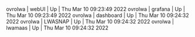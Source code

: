 ovrolwa | webUI | Up | Thu Mar 10 09:23:49 2022
ovrolwa | grafana | Up | Thu Mar 10 09:23:49 2022
ovrolwa | dashboard | Up | Thu Mar 10 09:24:32 2022
ovrolwa | LWASNAP | Up | Thu Mar 10 09:24:32 2022
ovrolwa | lwamaas | Up | Thu Mar 10 09:24:32 2022
